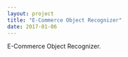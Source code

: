 ```yaml
---
layout: project
title: "E-Commerce Object Recognizer"
date: 2017-01-06
---
```


E-Commerce Object Recognizer.

<!-- [Jekyll](https://github.com/s-bhatt/upload)

A web service which helps people find the name of the products by just taking a photo with their cell phone.

The tools used were:
YOLO - Real Time Object Detection
TensorFlow For Poets
Flask and Python Libs
Web Driver

The object with highest accuracy is detected and extracted and cropped from the image.
This cropped image is now a input to the classifier that we trained.
The classifier then predicts the brand of the image.
We used a pre-trained model from image-net and we retrained the classification layer of our model to predict and classify a few brands that we had to train.
We used the Python Flask framework as a web server.

Future work
Improve training using a bigger dataset and.
Do real time video object detection and predictiction on the camera.
That would definitely require better resources (GPUs) , or better system.
If the prediction is super accurate the the web crawling could be automated and price
comparison could be integrated to our system.

We used google photos to download photos of our products.
We also captured videos of our products and used ffmpeg tool
Ffmpeg tool converts videos to jpg images -->
